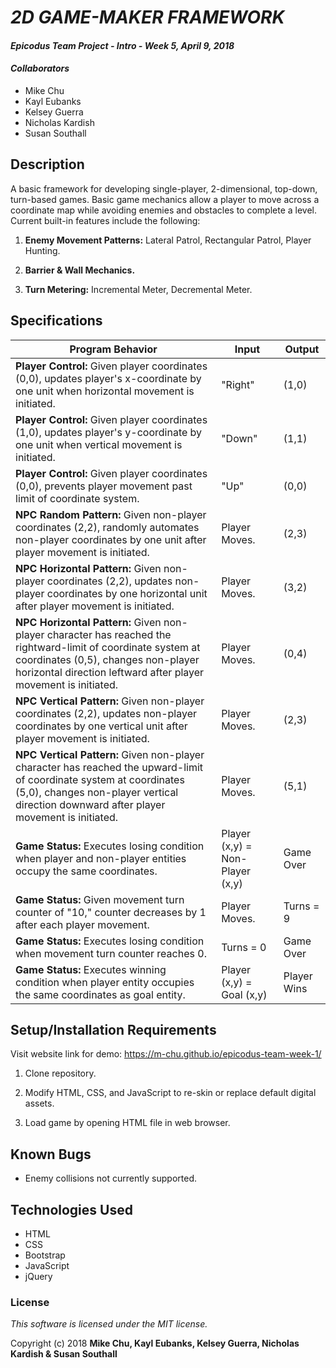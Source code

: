 # _2D GAME-MAKER FRAMEWORK_

#### _Epicodus Team Project - Intro - Week 5, April 9, 2018_

#### _Collaborators_

* Mike Chu
* Kayl Eubanks
* Kelsey Guerra
* Nicholas Kardish
* Susan Southall

## Description

A basic framework for developing single-player, 2-dimensional, top-down, turn-based games. Basic game mechanics allow a player to move across a coordinate map while avoiding enemies and obstacles to complete a level. Current built-in features include the following:

1. **Enemy Movement Patterns:** Lateral Patrol, Rectangular Patrol, Player Hunting.

2. **Barrier & Wall Mechanics.**

3. **Turn Metering:** Incremental Meter, Decremental Meter.

## Specifications

|Program Behavior|Input |Output|
|----------------|------|------|
|**Player Control:** Given player coordinates (0,0), updates player's x-coordinate by one unit when horizontal movement is initiated.|"Right"|(1,0)|
|**Player Control:** Given player coordinates (1,0), updates player's y-coordinate by one unit when vertical movement is initiated.|"Down"|(1,1)|
|**Player Control:** Given player coordinates (0,0), prevents player movement past limit of coordinate system.|"Up"|(0,0)|
|**NPC Random Pattern:** Given non-player coordinates (2,2), randomly automates non-player coordinates by one unit after player movement is initiated.|Player Moves.|(2,3)|
|**NPC Horizontal Pattern:** Given non-player coordinates (2,2), updates non-player coordinates by one horizontal unit after player movement is initiated.|Player Moves.|(3,2)|
|**NPC Horizontal Pattern:** Given non-player character has reached the rightward-limit of coordinate system at coordinates (0,5), changes non-player horizontal direction leftward after player movement is initiated.|Player Moves.|(0,4)|
|**NPC Vertical Pattern:** Given non-player coordinates (2,2), updates non-player coordinates by one vertical unit after player movement is initiated.|Player Moves.|(2,3)|
|**NPC Vertical Pattern:** Given non-player character has reached the upward-limit of coordinate system at coordinates (5,0), changes non-player vertical direction downward after player movement is initiated.|Player Moves.|(5,1)|
|**Game Status:** Executes losing condition when player and non-player entities occupy the same coordinates.|Player (x,y) = Non-Player (x,y)| Game Over|
|**Game Status:** Given movement turn counter of "10," counter decreases by 1 after each player movement.|Player Moves.|Turns = 9|
|**Game Status:** Executes losing condition when movement turn counter reaches 0.|Turns = 0 | Game Over|
|**Game Status:** Executes winning condition when player entity occupies the same coordinates as goal entity.|Player (x,y) = Goal (x,y)|Player Wins|

## Setup/Installation Requirements

Visit website link for demo: https://m-chu.github.io/epicodus-team-week-1/

1. Clone repository.

2. Modify HTML, CSS, and JavaScript to re-skin or replace default digital assets.

3. Load game by opening HTML file in web browser.

## Known Bugs

* Enemy collisions not currently supported.

## Technologies Used

* HTML
* CSS
* Bootstrap
* JavaScript
* jQuery

### License

_This software is licensed under the MIT license._

Copyright (c) 2018 **Mike Chu, Kayl Eubanks, Kelsey Guerra, Nicholas Kardish & Susan Southall**
